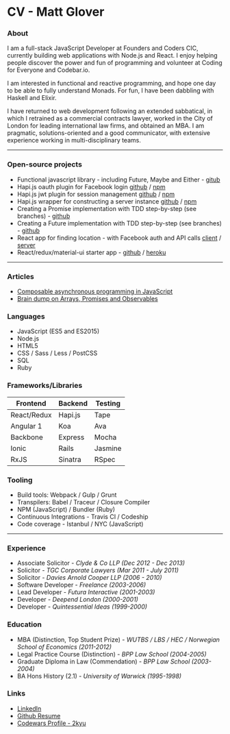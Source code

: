 # CV - Matt Glover

### About

I am a full-stack JavaScript Developer at Founders and Coders CIC, currently building web applications with Node.js and React. I enjoy helping people discover the power and fun of programming and volunteer at Coding for Everyone and Codebar.io.

I am interested in functional and reactive programming, and hope one day to be able to fully understand Monads. For fun, I have been dabbling with Haskell and Elixir.

I have returned to web development following an extended sabbatical, in which I retrained as a commercial contracts lawyer, worked in the City of London for leading international law firms, and obtained an MBA. I am pragmatic, solutions-oriented and a good communicator, with extensive experience working in multi-disciplinary teams.


***

### Open-source projects

- Functional javascript library - including Future, Maybe and Either - [gitub](https://github.com/matthewglover/functionaljs)
- Hapi.js oauth plugin for Facebook login [github](https://github.com/matthewglover/hapi-oauth) / [npm](https://www.npmjs.com/package/@matthewglover/hapi-oauth)
- Hapi.js jwt plugin for session management [github](https://github.com/matthewglover/hapi-jwt) / [npm](https://www.npmjs.com/package/@matthewglover/hapi-jwt)
- Hapi.js wrapper for constructing a server instance [github](https://github.com/matthewglover/hapi-wrapper) / [npm](https://www.npmjs.com/package/@matthewglover/hapi-wrapper)
- Creating a Promise implementation with TDD step-by-step (see branches) - [github](https://github.com/matthewglover/promise-example)
- Creating a Future implementation with TDD step-by-step (see branches) - [github](https://github.com/matthewglover/future-example)
- React app for finding location - with Facebook auth and API calls   [client](https://github.com/matthewglover/goodspot-client) / [server](https://github.com/matthewglover/goodspot-api)
- React/redux/material-ui starter app - [github](https://github.com/matthewglover/react-redux-material-ui) / [heroku](https://react-redux-material-ui.herokuapp.com/)

***
### Articles

- [Composable asynchronous programming in JavaScript](https://medium.com/@MattGlvr/composable-asynchronous-programming-in-javascript-7782d2047a43)
- [Brain dump on Arrays, Promises and Observables](https://medium.com/@MattGlvr/brain-dump-on-arrays-promises-and-observables-a20421907ede)


### Languages

- JavaScript (ES5 and ES2015)
- Node.js
- HTML5
- CSS / Sass / Less / PostCSS
- SQL
- Ruby


### Frameworks/Libraries

| Frontend                       | Backend                          | Testing
|--------------------------------|----------------------------------|---------------
| React/Redux                    | Hapi.js                          | Tape
| Angular 1                      | Koa                              | Ava
| Backbone                       | Express                          | Mocha
| Ionic                          | Rails                            | Jasmine
| RxJS                           | Sinatra                          | RSpec

### Tooling

- Build tools: Webpack / Gulp / Grunt
- Transpilers: Babel / Traceur / Closure Compiler
- NPM (JavaScript) / Bundler (Ruby)
- Continuous Integrations - Travis CI / Codeship
- Code coverage - Istanbul / NYC (JavaScript)

***

### Experience

- Associate Solicitor - _Clyde & Co LLP (Dec 2012 - Dec 2013)_
- Solicitor - _TGC Corporate Lawyers (Mar 2011 - July 2011)_
- Solicitor - _Davies Arnold Cooper LLP (2006 - 2010)_
- Software Developer - _Freelance (2003-2006)_
- Lead Developer - _Futura Interactive (2001-2003)_
- Developer - _Deepend London (2000-2001)_
- Developer - _Quintessential Ideas (1999-2000)_


### Education

- MBA (Distinction, Top Student Prize) - _WUTBS / LBS / HEC / Norwegian School of Economics (2011-2012)_
- Legal Practice Course (Distinction) - _BPP Law School (2004-2005)_
- Graduate Diploma in Law (Commendation) - _BPP Law School (2003-2004)_
- BA Hons History (2.1) - _University of Warwick (1995-1998)_

### Links

- [LinkedIn](https://www.linkedin.com/in/matthew-glover-uk)
- [Github Resume](https://resume.github.io/?matthewglover)
- [Codewars Profile - 2kyu](http://www.codewars.com/users/matthewglover)
